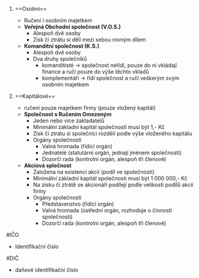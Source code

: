 1. ==Osobní==
	 - Ručení i osobním majetkem
	 - **Veřejná Obchodní společnost (V.O.S.)**
		 - Alespoň dvě osoby
		 - Zisk či ztrátu si dělí mezi sebou rovným dílem 
	 - **Komanditní společnost (K.S.)**
		 - Alespoň dvě osoby
		 - Dva druhy společníků
			 - komanditisté -> společnost neřídí, pouze do ní vkládají finance a ručí pouze do výše těchto vkladů
			 - komplementáři -> řídí společnost a ručí veškerým svým osobním majetkem

2. ==Kapitálové== 
	- ručení pouze majetkem firmy (pouze vložený kapitál)
	- **Společnost s Ručením Omezeným**
		- Jeden nebo více zakladatelů
		- Minimální základní kapitál společnosti musi být 1,- Kč
		- Zisk či ztrátu si společníci rozdělí podle výše vloženého kapitálu
		- Orgány společnosti
			- Valná hromada (řídící orgán)
			- Jednatelé (statutární orgán, jednají jménem společnosti)
			- Dozorčí rada (kontrolní orgán, alespoň tři členové)
	- **Akciová splečnost**
		- Založena na existenci akcií (podíl ve společnosti)
		- Minimální základní kapitál společnosti musí být 1 000 000,- Kč
		- Na zisku či ztrátě se akcionáři podílejí podle velikosti podílů akcií firmy
		- Orgány společnosti 
			- Představenstvo (řídící orgán)
			- Valná hromada (ústřední orgán, rozhoduje o činnosti společnosti)
			- Dozorčí rada (kontrolní orgán, alespoň tři členové)

#IČO
- Identifikační číslo

#DIČ
- daňové identifikační číslo